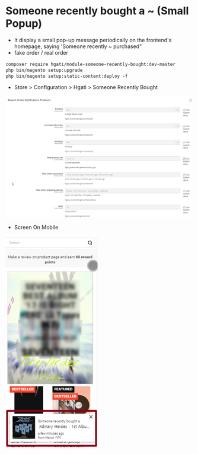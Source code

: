 # Someone recently bought a ~ (Small Popup)
- It display a small pop-up message periodically on the frontend's homepage, saying 'Someone recently ~ purchased"
- fake order / real order

```
composer require hgati/module-someone-recently-bought:dev-master
php bin/magento setup:upgrade
php bin/magento setup:static-content:deploy -f
```

- Store > Configuration > Hgati > Someone Recently Bought

![](README-system-config.png)

- Screen On Mobile

![](README-frontend-mobile.png)


